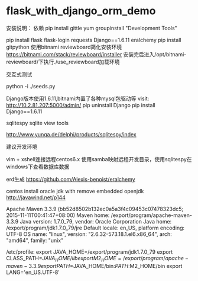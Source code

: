 # flask_with_django_orm_demo
安装说明：
依赖
pip install gittle
yum groupinstall "Development Tools"

pip install flask flask-login requests Django==1.6.11 eralchemy
pip install gitpython
使用bitnami reviewboard简化安装环境
https://bitnami.com/stack/reviewboard/installer
安装完后进入/opt/bitnami-reviewboard/下执行./use_reviewboard加载环境

交互式测试

python  -i ./seeds.py

Django版本使用1.6.11,bitnami内置了各种mysql包驱动等
visit:
http://10.2.81.207:5000/admin/
pip uninstall Django
pip install Django==1.6.11

sqlitespy sqlite view tools

http://www.yunqa.de/delphi/products/sqlitespy/index

建议开发环境

vim + xshell连接远程centos6.x
使用samba映射远程开发目录，使用sqlitespy在windows下查看数据库数据


erd生成
https://github.com/Alexis-benoist/eralchemy

centos install oracle jdk with remove embedded openjdk
http://javawind.net/p144

Apache Maven 3.3.9 (bb52d8502b132ec0a5a3f4c09453c07478323dc5; 2015-11-11T00:41:47+08:00)
Maven home: /export/program/apache-maven-3.3.9
Java version: 1.7.0_79, vendor: Oracle Corporation
Java home: /export/program/jdk1.7.0_79/jre
Default locale: en_US, platform encoding: UTF-8
OS name: "linux", version: "2.6.32-573.18.1.el6.x86_64", arch: "amd64", family: "unix"


/etc/profile:
export JAVA_HOME=/export/program/jdk1.7.0_79
export CLASS_PATH=$JAVA_HOME/lib
export M2_HOME=/export/program/apache-maven-3.3.9
export PATH=$JAVA_HOME/bin:$PATH:$M2_HOME/bin
export LANG='en_US.UTF-8'
